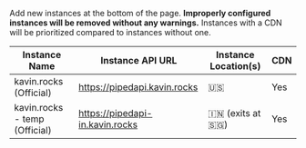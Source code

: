 Add new instances at the bottom of the page. **Improperly configured instances will be removed without any warnings.** Instances with a CDN will be prioritized compared to instances without one.

Instance Name | Instance API URL | Instance Location(s) | CDN
--- | --- | --- | ---
kavin.rocks (Official) | https://pipedapi.kavin.rocks | 🇺🇸 | Yes
kavin.rocks - temp (Official) | https://pipedapi-in.kavin.rocks | 🇮🇳 (exits at 🇸🇬) | Yes
